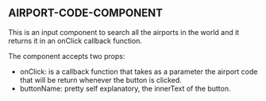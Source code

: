 ## AIRPORT-CODE-COMPONENT

This is an input component to search all the airports in the world and it returns it in an onClick callback function.

The component accepts two props: 

* onClick: is a callback function that takes as a parameter the airport code that will be return whenever the button is clicked.
* buttonName: pretty self explanatory, the innerText of the button.

